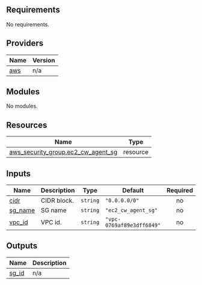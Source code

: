 ## Requirements

No requirements.

## Providers

| Name | Version |
|------|---------|
| <a name="provider_aws"></a> [aws](#provider\_aws) | n/a |

## Modules

No modules.

## Resources

| Name | Type |
|------|------|
| [aws_security_group.ec2_cw_agent_sg](https://registry.terraform.io/providers/hashicorp/aws/latest/docs/resources/security_group) | resource |

## Inputs

| Name | Description | Type | Default | Required |
|------|-------------|------|---------|:--------:|
| <a name="input_cidr"></a> [cidr](#input\_cidr) | CIDR block. | `string` | `"0.0.0.0/0"` | no |
| <a name="input_sg_name"></a> [sg\_name](#input\_sg\_name) | SG name | `string` | `"ec2_cw_agent_sg"` | no |
| <a name="input_vpc_id"></a> [vpc\_id](#input\_vpc\_id) | VPC id. | `string` | `"vpc-0769af89e3dff6849"` | no |

## Outputs

| Name | Description |
|------|-------------|
| <a name="output_sg_id"></a> [sg\_id](#output\_sg\_id) | n/a |
